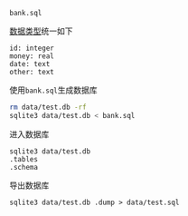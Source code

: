 

`bank.sql`

[数据类型](<https://www.runoob.com/sqlite/sqlite-data-types.html>)统一如下

```
id: integer
money: real
date: text
other: text
```

使用`bank.sql`生成数据库


```bash
rm data/test.db -rf
sqlite3 data/test.db < bank.sql
```

进入数据库

```
sqlite3 data/test.db
.tables
.schema
```

导出数据库

```
sqlite3 data/test.db .dump > data/test.sql
```







```

```


